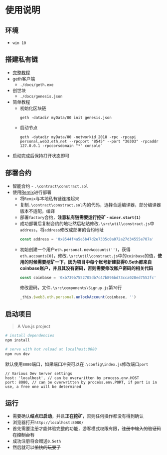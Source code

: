 # 使用说明

## 环境
* `win 10`

## 搭建私有链
* [完整教程](https://liu-yt.github.io/2018/11/07/%E5%8C%BA%E5%9D%97%E9%93%BE%E5%88%9D%E6%8E%A2/)
* geth客户端
  * `./docs/geth.exe`
* 创世块
  * `./docs/genesis.json`
* 简单教程
  * 初始化区块链
    ```
    geth -datadir myData/00 init genesis.json
    ```
  * 启动节点
    ```
    geth -datadir myData/00 -networkid 2018 -rpc -rpcapi personal,web3,eth,net --rpcport "8545" --port "30303" -rpcaddr 127.0.0.1 -rpccorsdomain "*" console`
    ```
* 启动完成后保持打开状态即可

## 部署合约
* 智能合约 - `.\contract\constract.sol`
* 使用[Remix](https://remix.ethereum.org/)进行部署
  * 将`Remix`与本地私有链连接起来
  * 复制`.\contract\constract.sol`内的代码，选择合适编译器，部分编译器版本不适配，编译
  * 部署`factory`合约，**注意私有链需要运行挖矿 - `miner.start(1)`**
  * 成功部署后复制合约的地址然后粘贴修改`.\src\util\constract.js`中`address`，将`address`修改成部署的合约地址
    ```js
    const address = '0x8544f4a5e5b47d2e7335c0a072a27d34555e707a'
    ```
  * 初始创建一个用户`eth.personal.newAccounts('')`，获得`eth.accounts[0]`，修改`.\src\util\constract.js`中的`coinbase`的值，**使用的时候需要挖矿一下，因为项目中每个账号新建获得0.5eth都来自coinbase账户，并且其没有密码，否则需要修改账户密码的相关代码**
    ```js
    const coinbase = '0xb739b7552705db7c47b896bd73cca028ed7552fc'
    ```
    修改密码，文件`.\src\components\Signup.js`第`70`行
    ```js
    _this.$web3.eth.personal.unlockAccount(coinbase, '')
    ```

## 启动项目
> A Vue.js project

``` bash
# install dependencies
npm install

# serve with hot reload at localhost:8080
npm run dev
```
默认使用`8080`端口，如果端口冲突可以在`.\config\index.js`修改端口`port`
```
// Various Dev Server settings
host: 'localhost', // can be overwritten by process.env.HOST
port: 8080, // can be overwritten by process.env.PORT, if port is in use, a free one will be determined
```

## 运行
* 需要确认**结点已启动**，并且**正在挖矿**，否则任何操作都没有得到确认
* 浏览器打开`http://localhost:8080/`
* 首先需要注册才能体验完整的功能，游客模式权限有限，~~注册中输入的验证码在控制台有~~
* 成功注册将会赠送`0.5eth`
* 然后就可以~~愉快的玩耍了~~

